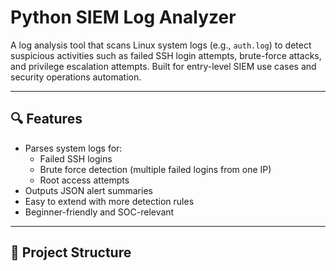 # Python SIEM Log Analyzer

A log analysis tool that scans Linux system logs (e.g., `auth.log`) to detect suspicious activities such as failed SSH login attempts, brute-force attacks, and privilege escalation attempts. Built for entry-level SIEM use cases and security operations automation.

---

## 🔍 Features

- Parses system logs for:
  - Failed SSH logins
  - Brute force detection (multiple failed logins from one IP)
  - Root access attempts
- Outputs JSON alert summaries
- Easy to extend with more detection rules
- Beginner-friendly and SOC-relevant

---

## 📁 Project Structure

